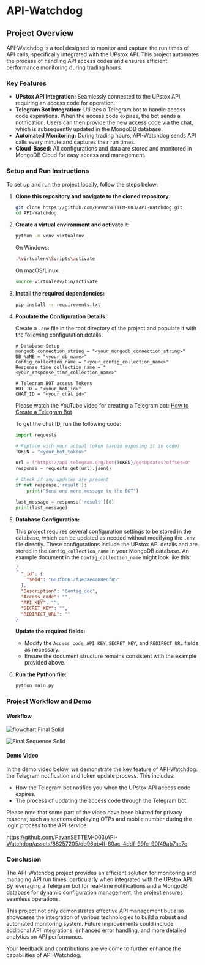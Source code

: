 # API-Watchdog

## Project Overview

API-Watchdog is a tool designed to monitor and capture the run times of API calls, specifically integrated with the UPstox API. This project automates the process of handling API access codes and ensures efficient performance monitoring during trading hours.

### Key Features

- **UPstox API Integration:** Seamlessly connected to the UPstox API, requiring an access code for operation.
- **Telegram Bot Integration:** Utilizes a Telegram bot to handle access code expirations. When the access code expires, the bot sends a notification. Users can then provide the new access code via the chat, which is subsequently updated in the MongoDB database.
- **Automated Monitoring:** During trading hours, API-Watchdog sends API calls every minute and captures their run times.
- **Cloud-Based:** All configurations and data are stored and monitored in MongoDB Cloud for easy access and management.

### Setup and Run Instructions

To set up and run the project locally, follow the steps below:

1. **Clone this repository and navigate to the cloned repository:**

    ```bash
    git clone https://github.com/PavanSETTEM-003/API-Watchdog.git
    cd API-Watchdog
    ```

2. **Create a virtual environment and activate it:**

    ```bash
    python -m venv virtualenv
    ```

    On Windows:
    ```bash
    .\virtualenv\Scripts\activate
    ```

    On macOS/Linux:
    ```bash
    source virtualenv/bin/activate
    ```

3. **Install the required dependencies:**

    ```bash
    pip install -r requirements.txt
    ```

4. **Populate the Configuration Details:**

    Create a `.env` file in the root directory of the project and populate it with the following configuration details:

    ```env
    # Database Setup
    mongodb_connection_string = "<your_mongodb_connection_string>"
    DB_NAME = "<your_db_name>"
    Config_collection_name = "<your_config_collection_name>"
    Response_time_collection_name = "<your_response_time_collection_name>"

    # Telegram BOT access Tokens
    BOT_ID = "<your_bot_id>"
    CHAT_ID = "<your_chat_id>"
    ```

    Please watch the YouTube video for creating a Telegram bot:
    [How to Create a Telegram Bot](https://youtu.be/UQrcOj63S2o?si=3ExwmF05xZiqfRTN)

    To get the chat ID, run the following code:

    ```python
    import requests

    # Replace with your actual token (avoid exposing it in code)
    TOKEN = "<your_bot_token>"

    url = f"https://api.telegram.org/bot{TOKEN}/getUpdates?offset=0"
    response = requests.get(url).json()

    # Check if any updates are present
    if not response['result']:
        print("Send one more message to the BOT")

    last_message = response['result'][0]
    print(last_message)
    ```

5. **Database Configuration:**

    This project requires several configuration settings to be stored in the database, which can be updated as needed without modifying the `.env` file directly. These configurations include the UPstox API details and are stored in the `Config_collection_name` in your MongoDB database. An example document in the `Config_collection_name` might look like this:

    ```json
    {
      "_id": {
        "$oid": "663fb6612f3e3ae4a88e6f85"
      },
      "Description": "Config_doc",
      "Access_code": "",
      "API_KEY": "",
      "SECRET_KEY": "",
      "REDIRECT_URL": ""
    }
    ```

    **Update the required fields:**
    - Modify the `Access_code`, `API_KEY`, `SECRET_KEY`, and `REDIRECT_URL` fields as necessary.
    - Ensure the document structure remains consistent with the example provided above.

6. **Run the Python file:**

    ```bash
    python main.py
    ```

### Project Workflow and Demo

#### Workflow

![flowchart Final Solid](https://github.com/PavanSETTEM-003/API-Watchdog/assets/88257205/9e6fb127-8c76-4e98-9b2f-76736410200c)

![Final Sequence Solid](https://github.com/PavanSETTEM-003/API-Watchdog/assets/88257205/07c0b916-fccb-4438-8424-b892c5b37962)


#### Demo Video

In the demo video below, we demonstrate the key feature of API-Watchdog: the Telegram notification and token update process. This includes:

- How the Telegram bot notifies you when the UPstox API access code expires.
- The process of updating the access code through the Telegram bot.
  
Please note that some part of the video have been blurred for privacy reasons, such as sections displaying OTPs and mobile number during the login process to the API service.

https://github.com/PavanSETTEM-003/API-Watchdog/assets/88257205/db96bb4f-60ac-4ddf-99fc-90f49ab7ac7c



### Conclusion

The API-Watchdog project provides an efficient solution for monitoring and managing API run times, particularly when integrated with the UPstox API. By leveraging a Telegram bot for real-time notifications and a MongoDB database for dynamic configuration management, the project ensures seamless operations.

This project not only demonstrates effective API management but also showcases the integration of various technologies to build a robust and automated monitoring system. Future improvements could include additional API integrations, enhanced error handling, and more detailed analytics on API performance.

Your feedback and contributions are welcome to further enhance the capabilities of API-Watchdog.





